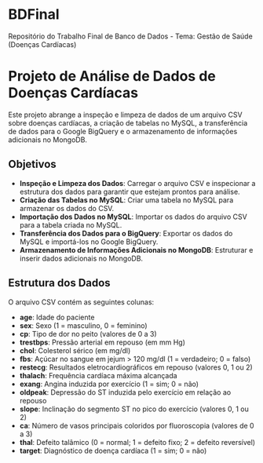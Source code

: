# BDFinal
Repositório do Trabalho Final de Banco de Dados - Tema: Gestão de Saúde (Doenças Cardíacas)
# Projeto de Análise de Dados de Doenças Cardíacas

Este projeto abrange a inspeção e limpeza de dados de um arquivo CSV sobre doenças cardíacas, a criação de tabelas no MySQL, a transferência de dados para o Google BigQuery e o armazenamento de informações adicionais no MongoDB.

## Objetivos

- **Inspeção e Limpeza dos Dados**: Carregar o arquivo CSV e inspecionar a estrutura dos dados para garantir que estejam prontos para análise.
- **Criação das Tabelas no MySQL**: Criar uma tabela no MySQL para armazenar os dados do CSV.
- **Importação dos Dados no MySQL**: Importar os dados do arquivo CSV para a tabela criada no MySQL.
- **Transferência dos Dados para o BigQuery**: Exportar os dados do MySQL e importá-los no Google BigQuery.
- **Armazenamento de Informações Adicionais no MongoDB**: Estruturar e inserir dados adicionais no MongoDB.

## Estrutura dos Dados

O arquivo CSV contém as seguintes colunas:

- **age**: Idade do paciente
- **sex**: Sexo (1 = masculino, 0 = feminino)
- **cp**: Tipo de dor no peito (valores de 0 a 3)
- **trestbps**: Pressão arterial em repouso (em mm Hg)
- **chol**: Colesterol sérico (em mg/dl)
- **fbs**: Açúcar no sangue em jejum > 120 mg/dl (1 = verdadeiro; 0 = falso)
- **restecg**: Resultados eletrocardiográficos em repouso (valores 0, 1 ou 2)
- **thalach**: Frequência cardíaca máxima alcançada
- **exang**: Angina induzida por exercício (1 = sim; 0 = não)
- **oldpeak**: Depressão do ST induzida pelo exercício em relação ao repouso
- **slope**: Inclinação do segmento ST no pico do exercício (valores 0, 1 ou 2)
- **ca**: Número de vasos principais coloridos por fluoroscopia (valores de 0 a 3)
- **thal**: Defeito talâmico (0 = normal; 1 = defeito fixo; 2 = defeito reversível)
- **target**: Diagnóstico de doença cardíaca (1 = sim; 0 = não)
